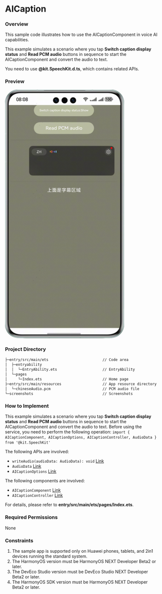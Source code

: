 # AICaption

### Overview
This sample code illustrates how to use the AICaptionComponent in voice AI capabilities.

This example simulates a scenario where you tap **Switch caption display status** and **Read PCM audio** buttons in sequence to start the AICaptionComponent and convert the audio to text.

You need to use **@kit.SpeechKit.d.ts**, which contains related APIs.

### Preview
<img src="screenshots/AICaption_en.png" height="820">

### Project Directory
```
├─entry/src/main/ets                         // Code area
│  ├─entryability
│  │  └─EntryAbility.ets                     // EntryAbility
│  └─pages
│     └─Index.ets                            // Home page
├─entry/src/main/resources                   // App resource directory
│  └─chineseAudio.pcm                        // PCM audio file
└─screenshots                                // Screenshots
```

### How to Implement

This example simulates a scenario where you tap **Switch caption display status** and **Read PCM audio** buttons in sequence to start the AICaptionComponent and convert the audio to text.
Before using the service, you need to perform the following operation: `import { AICaptionComponent, AICaptionOptions, AICaptionController, AudioData } from '@kit.SpeechKit'`

The following APIs are involved:
* `writeAudio(audioData: AudioData): void` [Link](https://developer.huawei.com/consumer/en/doc/harmonyos-references/speech-aicaptioncomponent#section272302165
)
* `AudioData` [Link](https://developer.huawei.com/consumer/en/doc/harmonyos-references/speech-aicaptioncomponent#section1869988122518)
* `AICaptionOptions` [Link](https://developer.huawei.com/consumer/en/doc/harmonyos-references/speech-aicaptioncomponent#section15787428226)

The following components are involved:
* `AICaptionComponent` [Link](https://developer.huawei.com/consumer/en/doc/harmonyos-references/speech-aicaptioncomponent#section7266241469)
* `AICaptionController` [Link](https://developer.huawei.com/consumer/en/doc/harmonyos-references/speech-aicaptioncomponent#section816451553012)

For details, please refer to **entry/src/main/ets/pages/Index.ets**.

### Required Permissions
None

### Constraints

1. The sample app is supported only on Huawei phones, tablets, and 2in1 devices running the standard system.
2. The HarmonyOS version must be HarmonyOS NEXT Developer Beta2 or later.
3. The DevEco Studio version must be DevEco Studio NEXT Developer Beta2 or later.
4. The HarmonyOS SDK version must be HarmonyOS NEXT Developer Beta2 or later.
